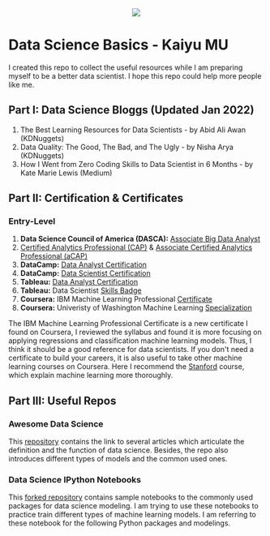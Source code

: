 <div align="center"><img src="https://mydmi.imgix.net/v3blog/8-Ways-to-Extract-Value-from-Customer-Data---Blog.jpg?crop=edges&fit=crop&fm=jpg&h=1260&ixlib=php-3.3.1&q=40&w=2400&s=f7b1393a54b235bec393171bdbb7032a"></div>

# Data Science Basics - Kaiyu MU

I created this repo to collect the useful resources while I am preparing myself to be a better data scientist. I hope this repo could help more people like me.
<br>

## Part I: Data Science Bloggs (Updated Jan 2022)
1. The Best Learning Resources for Data Scientists - by Abid Ali Awan (KDNuggets)
2. Data Quality: The Good, The Bad, and The Ugly - by Nisha Arya (KDNuggets)
3. How I Went from Zero Coding Skills to Data Scientist in 6 Months - by Kate Marie Lewis (Medium)

## Part II: Certification & Certificates
### Entry-Level
1. **Data Science Council of America (DASCA):** [Associate Big Data Analyst](https://www.dasca.org/data-science-certifications/associate-big-data-analyst)
2. [Certified Analytics Professional (CAP)](https://www.certifiedanalytics.org/) & [Associate Certified Analytics Professional (aCAP)](https://www.certifiedanalytics.org/acap)
3. **DataCamp:** [Data Analyst Certification](https://app.datacamp.com/certification/data-analyst-professional)
4. **DataCamp:** [Data Scientist Certification](https://app.datacamp.com/certification/data-scientist-professional)
5. **Tableau:** [Data Analyst Certification](https://www.tableau.com/learn/certification/certified-data-analyst)
6. **Tableau:** Data Scientist [Skills Badge](https://www.tableau.com/learn/learning-paths/data-scientist)
7. **Coursera:** IBM Machine Learning Professional [Certificate](https://www.coursera.org/professional-certificates/ibm-machine-learning)
8. **Coursera:** Univeristy of Washington Machine Learning [Specialization](https://www.coursera.org/specializations/machine-learning)

The IBM Machine Learning Professional Certificate is a new certificate I found on Coursera, I reviewed the syllabus and found it is more focusing on applying regressions and classification machine learning models. Thus, I think it should be a good reference for data scientists. If you don't need a certificate to build your careers, it is also useful to take other machine learning courses on Coursera. Here I recommend the [Stanford](https://www.coursera.org/learn/machine-learning#about) course, which explain machine learning more thoroughly.

## Part III: Useful Repos
### Awesome Data Science

This [repository](https://github.com/academic/awesome-datascience) contains the link to several articles which articulate the definition and the function of data science. Besides, the repo also introduces different types of models and the common used ones.

### Data Science IPython Notebooks

This [forked repository](https://github.com/imlucasmu/data-science-ipython-notebooks) contains sample notebooks to the commonly used packages for data science modeling. I am trying to use these notebooks to practice train different types of machine learning models. I am referring to these notebook for the following Python packages and modelings.
